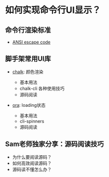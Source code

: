 # 如何实现命令行UI显示？

## 命令行渲染标准

- [ANSI escape code](https://handwiki.org/wiki/:ANSI%20escape%20code)

## 脚手架常用UI库

- [chalk](https://www.npmjs.com/package/chalk): 颜色渲染
  - 基本用法
  - chalk-cli 各种使用技巧
  - 源码阅读

- [ora](https://www.npmjs.com/package/ora): loading状态
  - 基本用法
  - cli-spinners
  - 源码阅读

## Sam老师独家分享：源码阅读技巧

- 为什么要阅读源码？
- 如何高效阅读源码？
- 源码读不懂怎么办？
